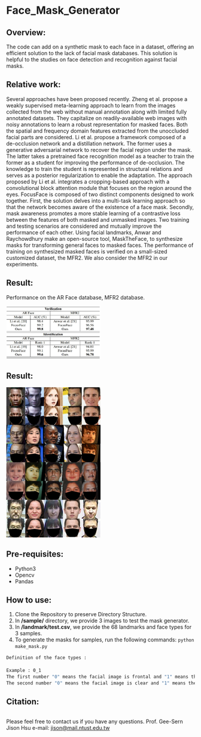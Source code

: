 # Face_Mask_Generator

Overview:
--
The code can add on a synthetic mask to each face in a dataset, offering an efficient solution to the lack of facial mask databases. This solution is helpful to the studies on face detection and recognition against facial masks.

Relative work:
--
Several approaches have been proposed recently. Zheng et al. propose a weakly supervised meta-learning approach to learn from the images collected from the web without manual annotation along with limited fully annotated datasets. They capitalize on readily-available web images with noisy annotations to learn a robust representation for masked faces. Both the spatial and frequency domain features extracted from the unoccluded facial parts are considered. Li et al. propose a framework composed of a de-occlusion network and a distillation network. The former uses a generative adversarial network to recover the facial region under the mask. The latter takes a pretrained face recognition model as a teacher to train the former as a student for improving the performance of de-occlusion. The knowledge to train the student is represented in structural relations and serves as a posterior regularization to enable the adaptation. The approach proposed by Li et al. integrates a cropping-based approach with a convolutional block attention module that focuses on the region around the eyes. FocusFace is composed of two distinct components designed to work together. First, the solution delves into a multi-task learning approach so that the network becomes aware of the existence of a face mask. Secondly, mask awareness promotes a more stable learning of a contrastive loss between the features of both masked and unmasked images. Two training and testing scenarios are considered and mutually improve the performance of each other. Using facial landmarks, Anwar and Raychowdhury make an open-source tool, MaskTheFace, to synthesize masks for transforming general faces to masked faces. The performance of training on synthesized masked faces is verified on a small-sized customized dataset, the MFR2. We also consider the MFR2 in our experiments. 

Result:
--
Performance on the AR Face database, MFR2 database.
<p align="left"><img width="50%" src="compare.JPG" /></p>

Result:
--
<p align="left"><img width="50%" src="result/result.png" /></p>

Pre-requisites:
--
- Python3
- Opencv
- Pandas

How to use:
--
1. Clone the Repository to preserve Directory Structure.
2. In **/sample/** directory, we provide 3 images to test the mask generator.
3. In **/landmark/test.csv**, we provide the 68 landmarks and face types for 3 samples. 
4. To generate the masks for samples, run the following commands:
```python make_mask.py ```


```bash
Definition of the face types : 

Example : 0_1 
The first number "0" means the facial image is frontal and "1" means the facial image is profile.
The second number "0" means the facial image is clear and "1" means the facial image is blur.
```

Citation:
--
```
```

Please feel free to contact us if you have any questions. Prof. Gee-Sern Jison Hsu e-mail: jison@mail.ntust.edu.tw
